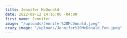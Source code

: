 ```yaml
---
title: Jennifer McDonald
date: 2022-09-12 14:16:00 -04:00
first_name: Jennifer
image: "/uploads/Jennifer%20McDonald.jpeg"
crazy_image: "/uploads/Jennifer%20McDonald_Fun.jpeg"
---
```


